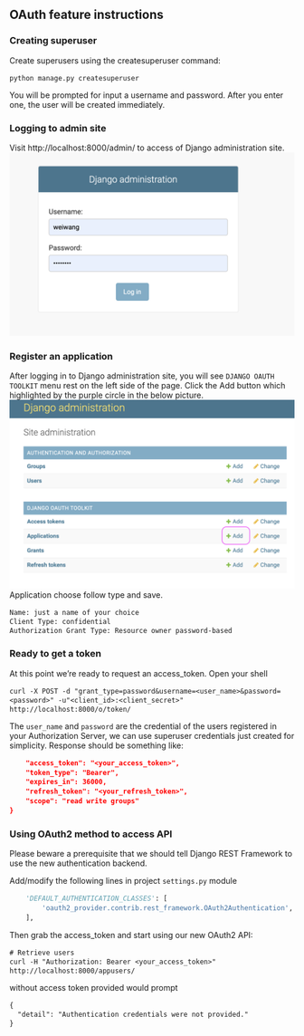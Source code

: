 ## OAuth feature instructions

### Creating superuser
Create superusers using the createsuperuser command:
```shell
python manage.py createsuperuser
```
You will be prompted for input a username and password. After you enter one, the user will be created immediately. 

### Logging to admin site
Visit http://localhost:8000/admin/ to access of Django administration site.
![Admin login](images/admin-login.png)

### Register an application
After logging in to Django administration site, you will see `DJANGO OAUTH TOOLKIT` menu rest on the left side of the page.
Click the Add button which highlighted by the purple circle in the below picture.
![Register application](images/register-app.png)
Application choose follow type and save.
```
Name: just a name of your choice
Client Type: confidential
Authorization Grant Type: Resource owner password-based
```

### Ready to get a token
At this point we’re ready to request an access_token. Open your shell
```shell
curl -X POST -d "grant_type=password&username=<user_name>&password=<password>" -u"<client_id>:<client_secret>" http://localhost:8000/o/token/
```
The `user_name` and `password` are the credential of the users registered in your Authorization Server, we can use superuser credentials just created for simplicity.
Response should be something like:
```json
    "access_token": "<your_access_token>",
    "token_type": "Bearer",
    "expires_in": 36000,
    "refresh_token": "<your_refresh_token>",
    "scope": "read write groups"
}
```

### Using OAuth2 method to access API
Please beware a prerequisite that we should tell Django REST Framework to use the new authentication backend.

Add/modify the following lines in project `settings.py` module
```python
    'DEFAULT_AUTHENTICATION_CLASSES': [
        'oauth2_provider.contrib.rest_framework.OAuth2Authentication',
    ],
```

Then grab the access_token and start using our new OAuth2 API:
```shell
# Retrieve users
curl -H "Authorization: Bearer <your_access_token>" http://localhost:8000/appusers/
```
without access token provided would prompt
```shell
{
  "detail": "Authentication credentials were not provided."
}
```